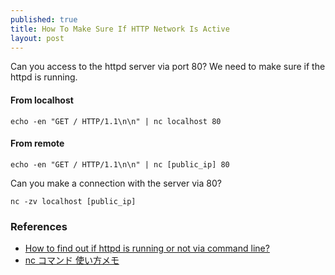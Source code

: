 ```yaml
---
published: true
title: How To Make Sure If HTTP Network Is Active
layout: post
---
```

Can you access to the httpd server via port 80? We need to make sure if the httpd is running.

####  From localhost
```
echo -en "GET / HTTP/1.1\n\n" | nc localhost 80
```

####  From remote
```
echo -en "GET / HTTP/1.1\n\n" | nc [public_ip] 80
```

Can you make a connection with the server via 80?

```
nc -zv localhost [public_ip]
```

### References
- [How to find out if httpd is running or not via command line?](http://unix.stackexchange.com/questions/135015/how-to-find-out-if-httpd-is-running-or-not-via-command-line)
- [nc コマンド 使い方メモ](http://qiita.com/yasuhiroki/items/d470829ab2e30ee6203f)